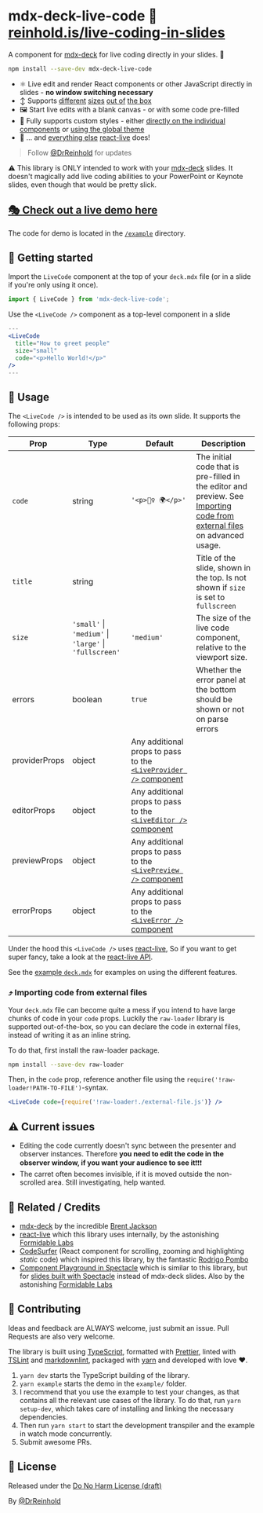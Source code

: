 # mdx-deck-live-code 🤯 [reinhold.is/live-coding-in-slides](https://reinhold.is/live-coding-in-slides)

<!-- gif -->

A component for [mdx-deck](https://github.com/jxnblk/mdx-deck) for live coding directly in your slides. 🤯

<!-- badges - circleci status - npm version - downloads - deps up to date? -->

```bash
npm install --save-dev mdx-deck-live-code
```

- ⚛️ Live edit and render React components or other JavaScript directly in slides - **no window switching necessary**
- ↕️ Supports
  [different](https://reinhold.is/live-coding-in-slides/#2)
  [sizes](https://reinhold.is/live-coding-in-slides/#3)
  [out of](https://reinhold.is/live-coding-in-slides/#4)
  [the box](https://reinhold.is/live-coding-in-slides/#5)
- 🖼 Start live edits with a blank canvas - or with some code pre-filled
- 🎨 Fully supports custom styles - either [directly on the individual components](https://reinhold.is/live-coding-in-slides/#6) or [using the global theme](https://reinhold.is/live-coding-in-slides/#7)
- 👏 ... and [everything else](https://reinhold.is/live-coding-in-slides/#11) [react-live](https://github.com/FormidableLabs/react-live) does!

> Follow [@DrReinhold](https://twitter.com/DrReinhold) for updates

⚠️ This library is ONLY intended to work with your [mdx-deck](https://github.com/jxnblk/mdx-deck) slides. It doesn't magically add live coding abilities to your PowerPoint or Keynote slides, even though that would be pretty slick.

## [🎭 Check out a live demo here](https://reinhold.is/live-coding-in-slides)

The code for demo is located in the [`/example`](/example) directory.

## 🐣 Getting started

Import the `LiveCode` component at the top of your `deck.mdx` file (or in a slide if you're only using it once).

```js
import { LiveCode } from 'mdx-deck-live-code';
```

Use the `<LiveCode />` component as a top-level component in a slide

```jsx
---
<LiveCode
  title="How to greet people"
  size="small"
  code="<p>Hello World!</p>"
/>
---
```

## 🐓 Usage

The `<LiveCode />` is intended to be used as its own slide.
It supports the following props:

| Prop          | Type                                                   | Default                                                                                                                        | Description                                                                                                                                                     |
| ------------- | ------------------------------------------------------ | ------------------------------------------------------------------------------------------------------------------------------ | --------------------------------------------------------------------------------------------------------------------------------------------------------------- |
| `code`        | string                                                 | `'<p>🙋‍♀️ 🌍</p>'`                                                                                                               | The initial code that is pre-filled in the editor and preview. See [Importing code from external files](#Importing-code-from-external-files) on advanced usage. |
| `title`       | string                                                 |                                                                                                                                | Title of the slide, shown in the top. Is not shown if `size` is set to `fullscreen`                                                                             |
| `size`        | `'small'` \| `'medium'` \| `'large'` \| `'fullscreen'` | `'medium'`                                                                                                                     | The size of the live code component, relative to the viewport size.                                                                                             |
| errors        | boolean                                                | `true`                                                                                                                         | Whether the error panel at the bottom should be shown or not on parse errors                                                                                    |
| providerProps | object                                                 | Any additional props to pass to the [`<LiveProvider />` component](https://github.com/FormidableLabs/react-live#liveprovider-) |
| editorProps   | object                                                 | Any additional props to pass to the [`<LiveEditor />` component](https://github.com/FormidableLabs/react-live#liveeditor-)     |
| previewProps  | object                                                 | Any additional props to pass to the [`<LivePreview />` component](https://github.com/FormidableLabs/react-live#livepreview-)   |
| errorProps    | object                                                 | Any additional props to pass to the [`<LiveError />` component](https://github.com/FormidableLabs/react-live#liveerror-)       |

Under the hood this `<LiveCode />` uses [react-live](https://github.com/FormidableLabs/react-live), So if you want to get super fancy, take a look at the [react-live API](https://github.com/FormidableLabs/react-live#api).

See the [example `deck.mdx`](/example/deck.mdx) for examples on using the different features.

### ⤴ Importing code from external files

Your `deck.mdx` file can become quite a mess if you intend to have large chunks of code in your `code` props. Luckily the `raw-loader` library is supported out-of-the-box, so you can declare the code in external files, instead of writing it as an inline string.

To do that, first install the raw-loader package.

```bash
npm install --save-dev raw-loader
```

Then, in the `code` prop, reference another file using the `require('!raw-loader!PATH-TO-FILE')`-syntax.

```jsx
<LiveCode code={require('!raw-loader!./external-file.js')} />
```

## ⚠️ Current issues

- Editing the code currently doesn't sync between the presenter and observer instances. Therefore **you need to edit the code in the observer window, if you want your audience to see it**❗️❗️❗️
- The carret often becomes invisible, if it is moved outside the non-scrolled area. Still investigating, help wanted.

## 🙏 Related / Credits

- [mdx-deck](https://github.com/jxnblk/mdx-deck) by the incredible [Brent Jackson](https://jxnblk.com/)
- [react-live](https://github.com/FormidableLabs/react-live) which this library uses internally, by the astonishing [Formidable Labs](https://formidable.com/)
- [CodeSurfer](https://github.com/pomber/code-surfer) (React component for scrolling, zooming and highlighting _static_ code) which inspired this library, by the fantastic [Rodrigo Pombo](https://twitter.com/pomber)
- [Component Playground in Spectacle](https://github.com/FormidableLabs/spectacle#component-playground) which is similar to this library, but for [slides built with Spectacle](https://github.com/FormidableLabs/spectacle) instead of mdx-deck slides. Also by the astonishing [Formidable Labs](https://formidable.com/)

## 🤝 Contributing

Ideas and feedback are ALWAYS welcome, just submit an issue.
Pull Requests are also very welcome.

The library is built using [TypeScript](https://www.typescriptlang.org), formatted with [Prettier](https://prettier.io/), linted with [TSLint](https://palantir.github.io/tslint/) and [markdownlint](https://github.com/DavidAnson/markdownlint), packaged with [yarn](https://yarnpkg.com) and developed with love ❤️.

1. `yarn dev` starts the TypeScript building of the library.
2. `yarn example` starts the demo in the `example/` folder.
3. I recommend that you use the example to test your changes, as that contains all the relevant use cases of the library. To do that, run `yarn setup-dev`, which takes care of installing and linking the necessary dependencies.
4. Then run `yarn start` to start the development transpiler and the example in watch mode concurrently.
5. Submit awesome PRs.

## 📝 License

Released under the [Do No Harm License (draft)](https://github.com/raisely/NoHarm)

By [@DrReinhold](https://twitter.com/DrReinhold)
